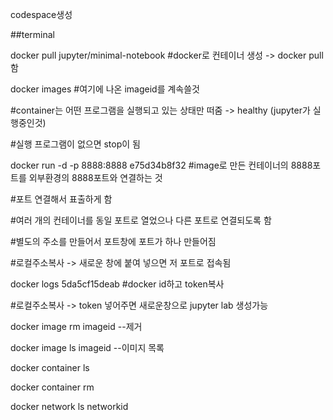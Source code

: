 codespace생성

##terminal

docker pull jupyter/minimal-notebook #docker로 컨테이너 생성 -> docker pull함

docker images #여기에 나온 imageid를 계속쓸것

#container는 어떤 프로그램을 실행되고 있는 상태만 떠줌 -> healthy (jupyter가 실행중인것)

#실행 프로그램이 없으면 stop이 됨

docker run -d -p 8888:8888 e75d34b8f32 #image로 만든 컨테이너의 8888포트를 외부환경의 8888포트와 연결하는 것

#포트 연결해서 표출하게 함

#여러 개의 컨테이너를 동일 포트로 열었으나 다른 포트로 연결되도록 함

#별도의 주소를 만들어서 포트창에 포트가 하나 만들어짐

#로컬주소복사 -> 새로운 창에 붙여 넣으면 저 포트로 접속됨

docker logs 5da5cf15deab #docker id하고 token복사

#로컬주소복사 -> token 넣어주면 새로운창으로 jupyter lab 생성가능


docker image rm imageid --제거

docker image ls imageid --이미지 목록

docker container ls

docker container rm

docker network ls networkid

